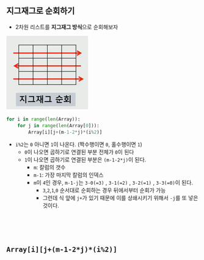 ## 지그재그로 순회하기

* 2차원 리스트를 **지그재그 방식**으로 순회해보자

![image-20210215093935298]([Basic]Zigzag_Traversal.assets/image-20210215093935298.png)

```python
for i in range(len(Array)):
    for j in range(len(Array[0])):
        Array[i][j+(m-1-2*j)*(i%2)]
```

* `i%2`는 `0` 아니면 `1`이 나온다. (짝수행이면 `0`, 홀수행이면 `1`)
  * `0`이 나오면 곱하기로 연결된 부분 전체가 `0`이 된다
  * `1`이 나오면 곱하기로 연결된 부분은 `(m-1-2*j)`이 된다.
    * `m`: 칼럼의 갯수
    * `m-1`: 가장 마지막 칼럼의 인덱스
    * `m`이 `4`인 경우, `m-1-j`는 `3-0(=3)` , `3-1(=2)` , `3-2(=1)` , `3-3(=0)`이 된다.
      * `3`,`2`,`1`,`0` 순서대로 순회하는 경우 뒤에서부터 순회가 가능
      * 그런데 식 앞에 `j+`가 있기 때문에 이를 상쇄시키기 위해서 `-j`를 또 넣은 것이다.

​     

​    



## `Array[i][j+(m-1-2*j)*(i%2)]`